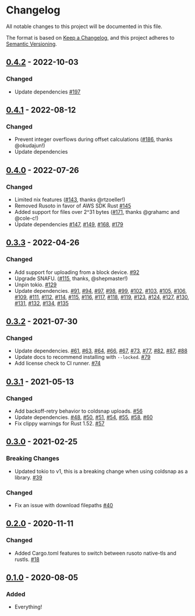 # Changelog
All notable changes to this project will be documented in this file.

The format is based on [Keep a Changelog](https://keepachangelog.com/en/1.0.0/),
and this project adheres to [Semantic Versioning](https://semver.org/spec/v2.0.0.html).

## [0.4.2] - 2022-10-03
### Changed
- Update dependencies [#197]

## [0.4.1] - 2022-08-12
### Changed
- Prevent integer overflows during offset calculations ([#186], thanks @okudajun!)
- Update dependencies

## [0.4.0] - 2022-07-26
### Changed
- Limited nix features ([#143], thanks @rtzoeller!)
- Removed Rusoto in favor of AWS SDK Rust [#145]
- Added support for files over 2^31 bytes ([#171], thanks @grahamc and @cole-c!)
- Update dependencies [#147], [#149], [#168], [#179]

## [0.3.3] - 2022-04-26
### Changed
- Add support for uploading from a block device.  [#92]
- Upgrade SNAFU.  ([#115], thanks, @shepmaster!)
- Unpin tokio.  [#129]
- Update dependencies.  [#91], [#94], [#97], [#98], [#99], [#102], [#103], [#105], [#106], [#109], [#111], [#112], [#114], [#115], [#116], [#117], [#118], [#119], [#123], [#124], [#127], [#130], [#131], [#132], [#134], [#135]

## [0.3.2] - 2021-07-30
### Changed
- Update dependencies.  [#61], [#63], [#64], [#66], [#67], [#73], [#77], [#82], [#87], [#88]
- Update docs to recommend installing with `--locked`.  [#79]
- Add license check to CI runner.  [#74]

## [0.3.1] - 2021-05-13
### Changed
- Add backoff-retry behavior to coldsnap uploads.  [#56]
- Update dependencies.  [#48], [#50], [#51], [#54], [#55], [#58], [#60]
- Fix clippy warnings for Rust 1.52.  [#57]

## [0.3.0] - 2021-02-25
### Breaking Changes
- Updated tokio to v1, this is a breaking change when using coldsnap as a library. [#39]

### Changed
- Fix an issue with download filepaths [#40]

## [0.2.0] - 2020-11-11
### Changed
- Added Cargo.toml features to switch between rusoto native-tls and rustls. [#18]

## [0.1.0] - 2020-08-05
### Added
- Everything!

[Unreleased]: https://github.com/awslabs/coldsnap/compare/v0.4.2...develop
[0.4.2]: https://github.com/awslabs/coldsnap/compare/v0.4.1...v0.4.2
[0.4.1]: https://github.com/awslabs/coldsnap/compare/v0.4.0...v0.4.1
[0.4.0]: https://github.com/awslabs/coldsnap/compare/v0.3.3...v0.4.0
[0.3.3]: https://github.com/awslabs/coldsnap/compare/v0.3.2...v0.3.3
[0.3.2]: https://github.com/awslabs/coldsnap/compare/v0.3.1...v0.3.2
[0.3.1]: https://github.com/awslabs/coldsnap/compare/v0.3.0...v0.3.1
[0.3.0]: https://github.com/awslabs/coldsnap/compare/v0.2.0...v0.3.0
[0.2.0]: https://github.com/awslabs/coldsnap/compare/v0.1.0...v0.2.0
[0.1.0]: https://github.com/awslabs/coldsnap/releases/tag/v0.1.0

[#18]: https://github.com/awslabs/coldsnap/pull/18
[#39]: https://github.com/awslabs/coldsnap/pull/39
[#40]: https://github.com/awslabs/coldsnap/pull/40
[#48]: https://github.com/awslabs/coldsnap/pull/48
[#50]: https://github.com/awslabs/coldsnap/pull/50
[#51]: https://github.com/awslabs/coldsnap/pull/51
[#54]: https://github.com/awslabs/coldsnap/pull/54
[#55]: https://github.com/awslabs/coldsnap/pull/55
[#56]: https://github.com/awslabs/coldsnap/pull/56
[#57]: https://github.com/awslabs/coldsnap/pull/57
[#58]: https://github.com/awslabs/coldsnap/pull/58
[#60]: https://github.com/awslabs/coldsnap/pull/60
[#61]: https://github.com/awslabs/coldsnap/pull/61
[#63]: https://github.com/awslabs/coldsnap/pull/63
[#64]: https://github.com/awslabs/coldsnap/pull/64
[#66]: https://github.com/awslabs/coldsnap/pull/66
[#67]: https://github.com/awslabs/coldsnap/pull/67
[#73]: https://github.com/awslabs/coldsnap/pull/73
[#74]: https://github.com/awslabs/coldsnap/pull/74
[#77]: https://github.com/awslabs/coldsnap/pull/77
[#79]: https://github.com/awslabs/coldsnap/pull/79
[#82]: https://github.com/awslabs/coldsnap/pull/82
[#87]: https://github.com/awslabs/coldsnap/pull/87
[#88]: https://github.com/awslabs/coldsnap/pull/88
[#91]: https://github.com/awslabs/coldsnap/pull/91
[#92]: https://github.com/awslabs/coldsnap/pull/92
[#94]: https://github.com/awslabs/coldsnap/pull/94
[#97]: https://github.com/awslabs/coldsnap/pull/97
[#98]: https://github.com/awslabs/coldsnap/pull/98
[#99]: https://github.com/awslabs/coldsnap/pull/99
[#102]: https://github.com/awslabs/coldsnap/pull/102
[#103]: https://github.com/awslabs/coldsnap/pull/103
[#105]: https://github.com/awslabs/coldsnap/pull/105
[#106]: https://github.com/awslabs/coldsnap/pull/106
[#109]: https://github.com/awslabs/coldsnap/pull/109
[#111]: https://github.com/awslabs/coldsnap/pull/111
[#112]: https://github.com/awslabs/coldsnap/pull/112
[#114]: https://github.com/awslabs/coldsnap/pull/114
[#115]: https://github.com/awslabs/coldsnap/pull/115
[#116]: https://github.com/awslabs/coldsnap/pull/116
[#117]: https://github.com/awslabs/coldsnap/pull/117
[#118]: https://github.com/awslabs/coldsnap/pull/118
[#119]: https://github.com/awslabs/coldsnap/pull/119
[#123]: https://github.com/awslabs/coldsnap/pull/123
[#124]: https://github.com/awslabs/coldsnap/pull/124
[#127]: https://github.com/awslabs/coldsnap/pull/127
[#129]: https://github.com/awslabs/coldsnap/pull/129
[#130]: https://github.com/awslabs/coldsnap/pull/130
[#131]: https://github.com/awslabs/coldsnap/pull/131
[#132]: https://github.com/awslabs/coldsnap/pull/132
[#134]: https://github.com/awslabs/coldsnap/pull/134
[#135]: https://github.com/awslabs/coldsnap/pull/135
[#143]: https://github.com/awslabs/coldsnap/pull/143
[#145]: https://github.com/awslabs/coldsnap/pull/145
[#147]: https://github.com/awslabs/coldsnap/pull/147
[#149]: https://github.com/awslabs/coldsnap/pull/149
[#168]: https://github.com/awslabs/coldsnap/pull/168
[#171]: https://github.com/awslabs/coldsnap/pull/171
[#179]: https://github.com/awslabs/coldsnap/pull/179
[#186]: https://github.com/awslabs/coldsnap/pull/186
[#197]: https://github.com/awslabs/coldsnap/pull/197

